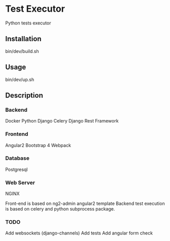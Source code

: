 # Test Executor

Python tests executor

## Installation

bin/dev/build.sh

## Usage

bin/dev/up.sh


## Description

### Backend
Docker
Python
Django
Celery
Django Rest Framework


### Frontend
Angular2
Bootstrap 4
Webpack

### Database
Postgresql

### Web Server
NGINX

Front-end is based on ng2-admin angular2 template
Backend test execution is based on celery and python subprocess package.


### TODO
Add websockets (django-channels)
Add tests
Add angular form check